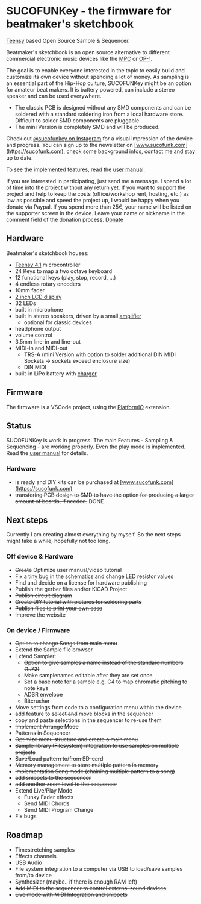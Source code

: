 # SUCOFUNKey - the firmware for beatmaker's sketchbook

[Teensy](https://www.pjrc.com/store/teensy41.html) based Open Source Sample & Sequencer. 

Beatmaker's sketchbook is an open source alternative to different commercial electronic music devices like the [MPC](https://en.wikipedia.org/wiki/Akai_MPC) or [OP-1](https://en.wikipedia.org/wiki/Teenage_Engineering_OP-1).

The goal is to enable everyone interested in the topic to easily build and customize its own device without spending a lot of money.
As sampling is an essential part of the Hip-Hop culture, SUCOFUNKey might be an option for amateur beat makers. It is battery powered, can include a stereo speaker and can be used everywhere.

- The classic PCB is designed without any SMD components and can be soldered with a standard soldering iron from a local hardware store. Difficult to solder SMD components are pluggable.
- The mini Version is completely SMD and will be produced.

Check out [@sucofunkey on Instagram](https://www.instagram.com/sucofunkey/) for a visual impression of the device and progress.
You can sign up to the newsletter on [www.sucofunk.com](https://sucofunk.com), check some background infos, contact me and stay up to date.

To see the implemented features, read the [user manual](doc/manual.md).

If you are interested in participating, just send me a message. I spend a lot of time into the project without any return yet. If you want to support the project and help to keep the costs (office/workshop rent, hosting, etc.) as low as possible and speed the project up, I would be happy when you donate via Paypal. If you spend more than 25€, your name will be listed on the supporter screen in the device. Leave your name or nickname in the comment field of the donation process. [Donate](https://www.paypal.com/donate/?hosted_button_id=H9K23YHV95UXC)


## Hardware
Beatmaker's sketchbook houses:
- [Teensy 4.1](https://www.pjrc.com/store/teensy41.html) microcontroller
- 24 Keys to map a two octave keyboard
- 12 functional keys (play, stop, record, ...)
- 4 endless rotary encoders
- 10mm fader
- [2 inch LCD display](https://www.waveshare.com/product/displays/lcd-oled/lcd-oled-3/2inch-lcd-module.htm)
- 32 LEDs
- built in microphone 
- built in stereo speakers, driven by a small [amplifier](https://www.adafruit.com/product/987)
  - optional for classic devices
- headphone output
- volume control
- 3.5mm line-in and line-out
- MIDI-in and MIDI-out
  - TRS-A (mini Version with option to solder additional DIN MIDI Sockets -> sockets exceed enclosure size)
  - DIN MIDI
- built-in LiPo battery with [charger](https://www.adafruit.com/product/1944)


## Firmware
The firmware is a VSCode project, using the [PlatformIO](https://platformio.org/) extension.


## Status

SUCOFUNKey is work in progress. The main Features - Sampling & Sequencing - are working properly. Even the play mode is implemented.
Read the [user manual](doc/manual.md) for details.

### Hardware
- is ready and DIY kits can be purchased at [www.sucofunk.com](https://sucofunk.com)
- <del>transfering PCB design to SMD to have the option for producing a larger amount of boards, if needed.</del> DONE

## Next steps
Currently I am creating almost everything by myself. So the next steps might take a while, hopefully not too long.

### Off device & Hardware
- <del>Create</del> Optimize user manual/video tutorial
- Fix a tiny bug in the schematics and change LED resistor values
- Find and decide on a license for hardware publishing
- Publish the gerber files and/or KiCAD Project
- <del>Publish circuit diagram</del>
- <del>Create DIY tutorial with pictures for soldering parts</del>
- <del>Publish files to print your own case<del>
- <del>Improve the website</del>

### On device / Firmware
- <del>Option to change Songs from main menu</del>
- <del>Extend the Sample file browser</del>
- Extend Sampler:
  - <del>Option to give samples a name instead of the standard numbers (1..72)</del>
  - Make samplenames editable after they are set once
  - Set a base note for a sample e.g. C4 to map chromatic pitching to note keys
  - ADSR envelope
  - Bitcrusher
- Move settings from code to a configuration menu within the device
- add feature to <del>select and</del> move blocks in the sequencer
- copy and paste selections in the sequencer to re-use them
- <del>Implement Arrange Mode</del>
- <del>Patterns in Sequencer</del>  
- <del>Optimize menu structure and create a main menu</del>
- <del>Sample library (Filesystem) integration to use samples on multiple projects</del>
- <del>Save/Load pattern to/from SD-card</del>
- <del>Memory management to store multiple pattern in memory</del>
- <del>Implementation Song mode (chaining multiple pattern to a song)</del>
- <del>add snippets to the sequencer</del>
- <del>add another zoom level to the sequencer</del>
- Extend Live/Play Mode
  - Funky Fader effects
  - Send MIDI Chords
  - Send MIDI Program Change
- Fix bugs
  
## Roadmap
- Timestretching samples
- Effects channels
- USB Audio
- File system integration to a computer via USB to load/save samples from/to device
- Synthesizer (maybe.. if there is enough RAM left)
- <del>Add MIDI to the sequencer to control external sound devices<del>
- <del>Live mode with <del>MIDI Integration</del> and snippets</del>